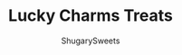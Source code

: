 ---
layout: ../../layouts/MarkdownPostLayout.astro
title: Lucky Charms Treats
author: ShugarySweets
pubDate: 2021-02-11
description: "Lucky Charms Treats - Like Rice Krispie Treats but made with Lucky Charms cereal. Colorful marshmallows make these easy treats magically delicious!"
image_url: https://www.shugarysweets.com/wp-content/uploads/2021/03/lucky-charms-treat-bars-facebook2.jpg
tags: ["Rice Krispie Treats","American"]
calories: 178
protein: 2
carbohydrates: 23
fats: 9
fiber: 1
ingredients: ["6 Tablespoons salted butter","1 bag (16oz) mini marshmallows, divided","1 teaspoon vanilla extract","7 cups Lucky Charms cereal"]
serves: 9
time: "1 hour 10 minutes"
prepTime: "5 minutes"
instructions: ["Line a 9-inch square baking dish with parchment paper. Set aside.","In a large saucepan, melt butter over medium heat. Add in all but one cup of the mini marshmallows. Reduce heat to low and stir continuously until marshmallows are completely melted.","Remove from heat. Stir in vanilla extract. Add in the cereal and the remaining 1 cup of mini marshmallows, folding gently.","Pour into prepared baking dish. Use your fingers (dipped in water) to gently press the treats into the pan. Allow to set one hour."]
nutrition: ["178 calories","23 grams carbohydrates","20 milligrams cholesterol","9 grams fat","1 grams fiber","2 grams protein","5 grams saturated fat","243 milligrams sodium","11 grams sugar","0 grams trans fat","3 grams unsaturated fat"]
---
